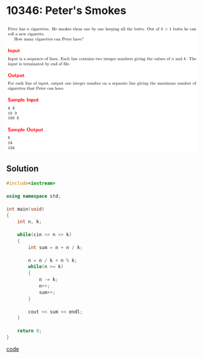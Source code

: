 # 10346: Peter's Smokes
![10346: Peter's Smokes](https://github.com/Offliners/UVa-writeup/blob/main/Problem/level1/10346/10346.PNG)

## Solution
```C++
#include<iostream>

using namespace std;

int main(void)
{
	int n, k;
	
	while(cin >> n >> k)
	{
		int sum = n + n / k;
		
		n = n / k + n % k;
		while(n >= k)
		{
			n -= k;
			n++;
			sum++;
		}
		
		cout << sum << endl;
	}
	
	return 0;
}
```
[code](10346.cpp)
